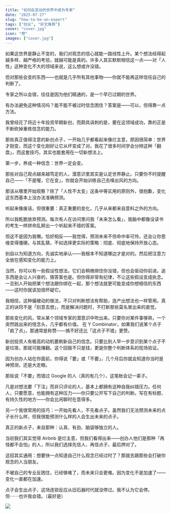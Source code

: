 ```yaml
---
title: "如何在变动的世界中成为专家"
date: "2025-07-27"
slug: "how-to-be-an-expert"
tags: ["创业", "好文推荐"]
cover: "cover.jpg"
icon: "😎"
images: ["cover.jpg"]
---
```

如果这世界是静止不变的，我们对观念的信心就能一路线性上升。某个想法经得起越多样、越严格的考验，就越可能是真的。许多人其实默默相信这一点——对「人性」这种变化不大的领域来说，这么想或许没错。



但对那些会变的东西——也就是几乎所有其他事物——你就不能再这样信任自己的判断了。



专家之所以会错，往往是因为他们精通的，是一个早已过期的世界。



有办法避免这种情况吗？能不能不被过时信念困住？答案是——可以，但得靠一点方法。



我曾经花了将近十年投资早期新创，而颇具讽刺的是，要在这领域成功，靠的正是不断砍掉重练信念的能力。



那些真正值得注意的新创点子，一开始几乎都看起来像烂主意，原因很简单：世界才刚变，而这个变化刚好让它从坏变成了对。我花了很多时间学会分辨这种「翻盘」，而这套技巧，其实也能套用在一切新想法上。



第一步，养成一种信念：世界一定会变。



那些对自己观点越来越笃定的人，潜意识里其实是认定世界静止。只要你不时提醒自己——「不是喔，它在变」，你就会开始训练自己去嗅出风的方向。



那该从哪里开始观察？除了「人性不太变」这条中等实用的原则外，很抱歉，变化这东西基本上没办法准确预测。



听起来像废话，但很重要：真正重要的变化，几乎从来都来自意料之外的方向。



所以我乾脆放弃预测。每次有人在访问里问我「未来怎么看」，我脑中都像没读书的考生一样拼命乱掰出一个听起来不错的答案。



但这不是因为我懒。恰好相反——我觉得，预测未来不但命中率可怜，还会让你思维变得僵硬。与其乱猜，不如选择更实际的策略：彻底、彻底地保持开放心态。



别自以为知道方向，先诚实地承认——我根本不知道哪边才是对的。然后把注意力全放在感知变化的能力上。



当然，你可以有一些假设性想法。它们会稍微绑住你没错，但也会驱动你前进。追东西是会让人兴奋的，猜答案也是。但你得非常有纪律，不让这些假设变成执念。
一旦别人开始把某个想法跟你绑在一起，那个想法就更可能变成你想相信的东西——这时你就该加倍怀疑它。



我相信，这种偏被动的做法，不只对判断想法有帮助，连产出想法也一样管用。真正的诀窍不是「刻意去想」，而是解决问题时，不打断那些莫名冒出来的直觉。



那些变化的风，常从某个领域专家的潜意识中吹出来。只要你对某件事够熟，一个突然跳出来的怪念头，几乎都有价值。
在 Y Combinator，如果我们说某个点子「疯了点」，那通常是称赞——搞不好还比「这点子不错」更赞。



新创投资人有极高的动机要刷新自己的信念。只要比别人早一步意识到某个点子不是垃圾，那就可能赚翻。这个回报不只是钱，更是你整个判断体系的现场验证。



因为创办人站在你面前，你得说「要」或「不要」，几个月后你就会知道你当时是神预测，还是大走眼。



那些说「不要」而错过 Google 的人（真的有几个），这笔帐会记一辈子。



凡是对想法要「下注」而非只评论的人，基本上都拥有这种自我纠错压力。任何人，只要愿意，也能拥有这种压力——你只要公开写下自己的判断。写在有标题、有持久性的地方——你会比闲聊时在意得多。



另一个我很常用的技巧：一开始先看人，不先看点子。虽然我们无法预测未来的点子长什么样，但我很能预测什么样的人会生出未来的点子。



真正的新点子，来自那种：认真、有劲、脑袋够独立的人。



当初我们其实觉得 Airbnb 是烂主意，但我们看得出来——创办人他们是那种「再怪都不会怕」的人，所以我们选择先信人、再信点子，最后押对了。



这招其实通用：想要快一点知道自己什么观念已经过时了？那就去跟那些会打破你观念的人当朋友。



不被自己的专业反困住，已经够难了，而未来只会更难。因为变化不是加速了——变化一直都在加速。



点子会生出点子，这场连锁反应从旧石器时代就没停过。我不认为它会停。
但⋯⋯也许我会错。（最好是）




![](https://prod-files-secure.s3.us-west-2.amazonaws.com/112d0858-5090-4d34-a606-b75eb8d65fd2/46476355-9cf3-4e99-9b7a-3531bc426380/1000202064.png?X-Amz-Algorithm=AWS4-HMAC-SHA256&X-Amz-Content-Sha256=UNSIGNED-PAYLOAD&X-Amz-Credential=ASIAZI2LB466V5QPTWP4%2F20250830%2Fus-west-2%2Fs3%2Faws4_request&X-Amz-Date=20250830T044455Z&X-Amz-Expires=3600&X-Amz-Security-Token=IQoJb3JpZ2luX2VjEHUaCXVzLXdlc3QtMiJHMEUCIQCV30L%2Bol%2BUnY6D5t8tUnCKOttICP1g3WykMczBZfqOJAIgAZZOLLvVCf8MhHDkJlbgDIy5khZ4h5WcK%2Fa19TLYC9wqiAQIzv%2F%2F%2F%2F%2F%2F%2F%2F%2F%2FARAAGgw2Mzc0MjMxODM4MDUiDJpmR3Bl8MrKZ5s9EyrcA9sB9JbISUTkPfvZvGED94MVl%2FXYYPvI2iLjB830%2BvB5TWtnfjTx6DsMQZ4F8UOsD492R0TLsSLZs%2B76peYC4wGzMZo7%2F5kKfRoPzU6fKsokpqlaLE%2FOXmthxyWhK0gkT72p13WIngroJQBRaxGBK%2FEvRoFURA03lL88sgHqbUgLJZCGEiTCRzFrcF0WF4erdZkZvKFVPaE5EeQEWVZSljDoiz5UqNWHwbZ2pxCUQaFGOVMB7qiCwwA1sg2xDlMhowrIL6tA8bXx%2BZ5%2F3Yu0k55uEwerBhwgnHqXd7gkYXI3pJGqJ0X2kIXDJ1N6P9fDD4fQah26RuDR0PkvQNszbrAyDAAwQNjFKjmcobqJxmFTbrTqYWj1uuziiu6iJPnEaUeAKZ4xtJ9RsuqPjm%2Bukwll95QIoUznjhqQhrCC1d1mWOEtSAgspfeQuT5bha65xyMHkAoVDg9W1UwOxmuCgdUAkRKEm9TjWG%2F6U441mo%2FtxcDqrSpWBAR6GjKLuWbVcDE1%2F8RdsUmb6ntFY4JiyRIT08oGjehUjuwpCbVP9EL7UdbDDhQum%2B1r%2Fjv7qPoh%2BYDb2dSTZSahFNclg43SocVlObCfky6tq%2BAIH%2FCeZuo1RP6SGrIQTB3B1yBiMOKAysUGOqUB9Od9JUCQawgw44Ho3muwNIKyq%2FhFRxvQ2MYv6IQmjZGGjddb%2BS7NjFQRXuVcaZZk%2BdN%2FH3yNlC2qdD0W0WrxYY4F0N9rm8mzcSpOHJwqQjsToa5q5DfABL%2F3C04t1ppyt2tmGTLRN2%2BvYF20s3cAqa%2BBQ8INQ96GKYymMcywd4OlmtdHPLApzxKFKNczgXvvN%2Bi%2Bi1J8L8E3L8fq1QW0VzUzvgTr&X-Amz-Signature=78210649afe6731ee2332b47b27526f696d6f59b0babfbdb9694ca8f9a6b5af1&X-Amz-SignedHeaders=host&x-amz-checksum-mode=ENABLED&x-id=GetObject)

